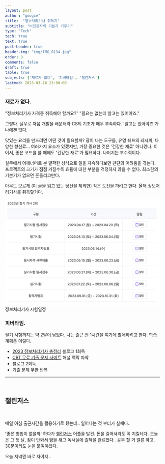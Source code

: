 ```yaml
---
layout: post
author: "googie"
title:  "정보처리기사 취득기"
subtitle: "비전공자의 기본기 키우기"
type: "Tech"
tech: true
text: true
post-header: true
header-img: "img/IMG_0134.jpg"
order: 3
comments: false
draft: true
table: true
subjects: ['재료가 없다', '피버타임', '챌린저스']
lastmod: 2023-03-16 23:00:00
---
```


<p>
	<a name="subject1"></a>
</p>

### 재료가 없다.

>
"정보처리기사 자격증 취득해야 할까요?"
"필요는 없는데 알고는 있어야죠."

그렇다. 실무로 처음 개발을 배운터라 CS의 기초가 매우 부족하다.
'알고는 있어야죠'가 나에겐 없다.

맛있는 요리를 만드려면 어떤 것이 필요할까? 광이 나는 도구들, 유명 쉐프의 레시피, 다양한 향신료... 여러가지 요소가 있겠지만, 가장 중요한 것은 '건강한 재료' 아니겠나.
이어서, 좋은 코드를 쓸 때에도 '건강한 재료'가 필요하다. 나머지는 부수적이다.

실무에서 어깨너머로 본 얄팍한 상식으로 일을 지속하다보면 판단의 어려움을 겪는다.
프로젝트의 크기가 점점 커질수록 효율에 대한 부분을 걱정하지 않을 수 없다. 최소한의 기본기가 없으면 흔들리고만다.

아무도 모르게 <span class="line-through">(이 글을 읽고 있는 당신을 제외한)</span> 작은 도전을 하려고 한다. 올해 정보처리기사를 취득할거다.

![정보처리기사_시험일정](img/schedule.jpg)
<span class="image_desc">정보처리기사 시험일정</span>


<p>
	<a name="subject2"></a>
</p>

### 피버타임.

필기 시험까지는 약 2달이 남았다. 나는 출근 전 1시간을 여기에 할애하려고 한다.
학습계획은 이렇다.

<ul>
	<li>
		<a href="https://m.blog.naver.com/wook2124/222102990691">2023 정보처리기사 총정리</a> 블로그 1회독
	</li>
	<li>
		<a href="https://www.comcbt.com/">CBT 무료 기출 문제 사이트</a> 해설 맥락 파악
	</li>
	<li>
		블로그 2회독
	</li>
	<li>
		기출 문제 무한 반복
	</li>
</ul>

<p>
	<a name="subject3"></a>
</p>

---
<br />

## 챌린저스

<br />

매일 아침 출근시간을 활용하기로 했는데.. 일어나는 것 부터가 실패다..

'좋은 방법이 없을까' 하다가 [챌린저스](https://chlngers.com/) 어플을 발견. 돈을 걸어서라도 꼭 지킬테다.
오늘은 그 첫 날, 잠이 안와서 밤을 새고 독서실에 출첵을 완료했다.. 공부 할 거 얼른 하고, 30분이라도 눈을 붙여야겠다.

오늘 저녁엔 바로 자야지..



